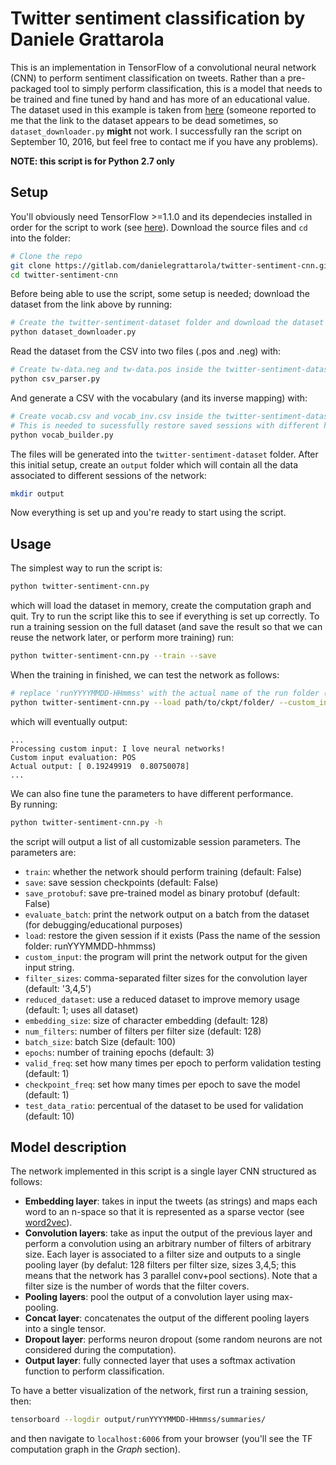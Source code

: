 # Twitter sentiment classification by Daniele Grattarola
This is an implementation in TensorFlow of a convolutional neural
network (CNN) to perform sentiment classification on tweets.
Rather than a pre-packaged tool to simply perform classification, this
is a model that needs to be trained and fine tuned by hand and has more
of an educational value.
The dataset used in this example is taken from [here](http://thinknook.com/twitter-sentiment-analysis-training-corpus-dataset-2012-09-22/)
(someone reported to me that the link to the dataset appears to be dead
sometimes, so `dataset_downloader.py` **might** not work. I successfully
ran the script on September 10, 2016, but feel free to contact me if
you have any problems).

**NOTE: this script is for Python 2.7 only**


## Setup
You'll obviously need TensorFlow >=1.1.0 and its dependecies installed
in order for the script to work (see [here](https://www.tensorflow.org/)).
Download the source files and `cd` into the folder:
```sh
# Clone the repo
git clone https://gitlab.com/danielegrattarola/twitter-sentiment-cnn.git
cd twitter-sentiment-cnn
```
Before being able to use the script, some setup is needed; download the
 dataset from the link above by running:
```sh
# Create the twitter-sentiment-dataset folder and download the dataset
python dataset_downloader.py
```
Read the dataset from the CSV into two files (.pos and .neg) with:
```sh
# Create tw-data.neg and tw-data.pos inside the twitter-sentiment-dataset folder
python csv_parser.py
```
And generate a CSV with the vocabulary (and its inverse mapping) with:
```sh
# Create vocab.csv and vocab_inv.csv inside the twitter-sentiment-dataset folder
# This is needed to sucessfully restore saved sessions with different hyperparameters
python vocab_builder.py
```
The files will be generated into the `twitter-sentiment-dataset` folder. 
After this initial setup, create an `output` folder which will
 contain all the data associated to different sessions of the network:
```sh
mkdir output
```
Now everything is set up and you're ready to start using the script.

## Usage
The simplest way to run the script is:
```sh
python twitter-sentiment-cnn.py
```
which will load the dataset in memory, create the computation graph and
quit. Try to run the script like this to see if everything is set up
correctly.
To run a training session on the full dataset (and save the result so
that we can reuse the network later, or perform more training) run:
```sh
python twitter-sentiment-cnn.py --train --save
```
When the training in finished, we can test the network as follows:
```sh
# replace 'runYYYYMMDD-HHmmss' with the actual name of the run folder (not the path, just the name of the folder)
python twitter-sentiment-cnn.py --load path/to/ckpt/folder/ --custom_input 'I love neural networks!'
```
which will eventually output: 
```
...
Processing custom input: I love neural networks!
Custom input evaluation: POS
Actual output: [ 0.19249919  0.80750078]
...
```
We can also fine tune the parameters to have different performance.   
By running: 
```sh 
python twitter-sentiment-cnn.py -h
```
the script will output a list of all customizable session parameters. The parameters are: 
- `train`: whether the network should perform training (default: False)
- `save`: save session checkpoints (default: False)
- `save_protobuf`: save pre-trained model as binary protobuf (default:
    False)
- `evaluate_batch`: print the network output on a batch from the dataset
    (for debugging/educational purposes)
- `load`: restore the given session if it exists (Pass the name of the
    session folder: runYYYMMDD-hhmmss)
- `custom_input`: the program will print the network output for the
    given input string.
- `filter_sizes`: comma-separated filter sizes for the convolution layer
    (default: '3,4,5')
- `reduced_dataset`: use a reduced dataset to improve memory usage
    (default: 1; uses all dataset)
- `embedding_size`: size of character embedding (default: 128)
- `num_filters`: number of filters per filter size (default: 128)
- `batch_size`: batch Size (default: 100)
- `epochs`: number of training epochs (default: 3)
- `valid_freq`: set how many times per epoch to perform validation
    testing (default: 1)
- `checkpoint_freq`: set how many times per epoch to save the model
    (default: 1)
- `test_data_ratio`: percentual of the dataset to be used for validation
    (default: 10)

## Model description
The network implemented in this script is a single layer CNN structured
as follows:
- **Embedding layer**: takes in input the tweets (as strings) and maps
    each word to an n-space so that it is represented as a sparse vector
     (see [word2vec](https://en.wikipedia.org/wiki/Word2vec)).
- **Convolution layers**: take as input the output of the previous layer
    and perform a convolution using an arbitrary number of filters of
    arbitrary size.
    Each layer is associated to a filter size and outputs to a single
    pooling layer (by defalut: 128 filters per filter size, sizes 3,4,5;
    this means that the network has 3 parallel conv+pool sections).
    Note that a filter size is the number of words that the filter
    covers.
- **Pooling layers**: pool the output of a convolution layer using
    max-pooling.
- **Concat layer**: concatenates the output of the different pooling
    layers into a single tensor.
- **Dropout layer**: performs neuron dropout (some random neurons are
    not considered during the computation).
- **Output layer**: fully connected layer that uses a softmax
    activation function to perform classification.

To have a better visualization of the network, first run a training
session, then:
```sh
tensorboard --logdir output/runYYYYMMDD-HHmmss/summaries/
```
and then navigate to `localhost:6006` from your browser (you'll see the
TF computation graph in the *Graph* section).